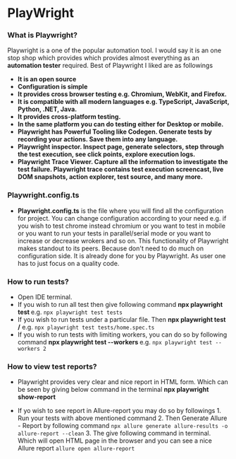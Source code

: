 # PlayWright

### What is Playwright?
Playwright is a one of the popular automation tool. I would say it is an one stop shop which provides which provides almost everything as an **automation tester** required. Best of Playwright I liked are as followings
* **It is an open source**
* **Configuration is simple**
* **It provides cross browser testing e.g. Chromium, WebKit, and Firefox.**
* **It is compatible with all modern languages e.g. TypeScript, JavaScript, Python, .NET, Java.**
* **It provides cross-platform testing.**
* **In the same platform you can do testing either for Desktop or mobile.**
* **Playwright has Powerful Tooling like Codegen. Generate tests by recording your actions. Save them into any language.**
* **Playwright inspector. Inspect page, generate selectors, step through the test execution, see click points, explore execution logs.**
* **Playwright Trace Viewer. Capture all the information to investigate the test failure. Playwright trace contains test execution screencast, live DOM snapshots, action explorer, test source, and many more.**

### Playwright.config.ts
* **Playwright.config.ts** is the file where you will find all the configuration for project. You can change configuration according to your need e.g. if you wish to test chrome instead chromium or you want to test in mobile or you want to run your tests in parallel/serial mode or you want to increase or decrease wrokers and so on. This functionality of Playwright makes standout to its peers. Because don't need to do much on configuration side. It is already done for you by Playwright. As user one has to just focus on a quality code.

### How to run tests?
* Open IDE terminal.
* If you wish to run all test then give following command
   **npx playwright test <directory name>**
 e.g.  `npx playwright test tests`
* If you wish to run tests under a particular file. Then
   **npx playwright test <directory name>/<file name>** e.g.
    `npx playwright test tests/home.spec.ts`
* If you wish to run tests with limiting workers, you can do so by following command
   **npx playwright test --workers <number of workers>** e.g. 
   `npx playwright test --workers 2`

### How to view test reports?
* Playwright provides very clear and nice report in HTML form. Which can be seen by giving below command in the terminal
   **npx playwright show-report**

* If yo wish to see report in Allure-report you may do so by followings
      1. Run your tests with above mentioned command
      2. Then Generate Allure - Report by following command
      `npx allure generate allure-results -o allure-report --clean`
      3. The give following command in terminal. Which will open HTML page in the browser and you can see a nice Allure report
      `allure open allure-report` 

